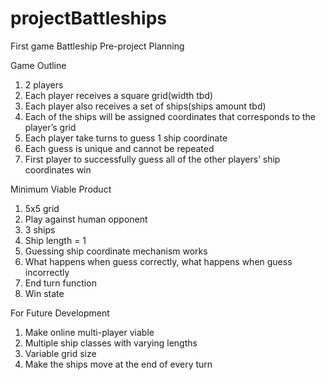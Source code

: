 # projectBattleships
 First game
Battleship Pre-project Planning

Game Outline

1. 2 players
2. Each player receives a square grid(width tbd) 
3. Each player also receives a set of ships(ships amount tbd)
4. Each of the ships will be assigned coordinates that corresponds to the player’s grid
5. Each player take turns to guess 1 ship coordinate
6. Each guess is unique and cannot be repeated 
7. First player to successfully guess all of the other players’ ship coordinates win 


Minimum Viable Product

1. 5x5 grid
2. Play against human opponent 
3. 3 ships
4. Ship length = 1
5. Guessing ship coordinate mechanism works
6. What happens when guess correctly, what happens when guess incorrectly
7. End turn function
8. Win state

For Future Development

1. Make online multi-player viable
2. Multiple ship classes with varying lengths
3. Variable grid size
4. Make the ships move at the end of every turn